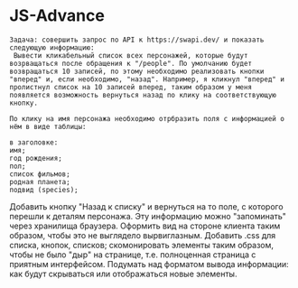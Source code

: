 # JS-Advance

    Задача: совершить запрос по API к https://swapi.dev/ и показать следующую информацию:
     Вывести кликабельный список всех персонажей, которые будут возрващаться после обращения к "/people". По умолчанию будет возвращаться 10 записей, по этому необходимо реализовать кнопки "вперед" и, если необходимо, "назад". Например, я кликнул "вперед" и пролистнул список на 10 записей вперед, таким образом у меня появляется возможность вернуться назад по клику на соответствующую кнопку.

    По клику на имя персонажа необходимо отрбразить поля с информацией о нём в виде таблицы:

    в заголовке:
    имя;
    год рождения;
    пол;
    список фильмов;
    родная планета;
    подвид (species);

Добавить кнопку "Назад к списку" и вернуться на то поле, с которого перешли к деталям персонажа. Эту информацию можно "запоминать" через хранилища браузера.
Оформить вид на стороне клиента таким образом, чтобы это не выглядело вырвиглазным. Добавить .css для списка, кнопок, списков; скомонировать элементы таким образом, чтобы не было "дыр" на странице, т.е. полноценная страница с приятным интерфейсом. Подумать над форматом вывода информации: как будут скрываться или отображаться новые элементы.
